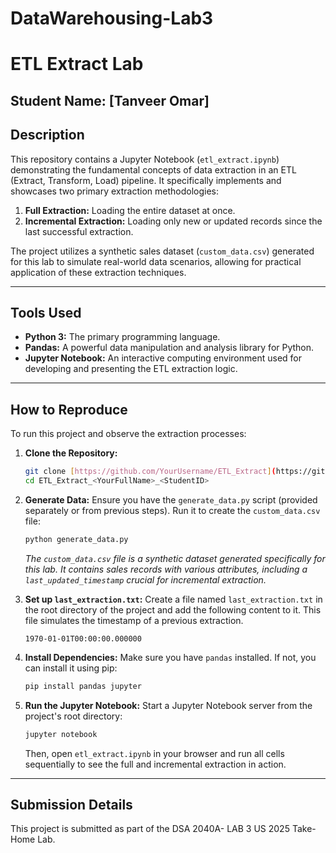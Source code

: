 # DataWarehousing-Lab3
# ETL Extract Lab

**Student Name:** [Tanveer Omar]
---

## Description

This repository contains a Jupyter Notebook (`etl_extract.ipynb`) demonstrating the fundamental concepts of data extraction in an ETL (Extract, Transform, Load) pipeline. It specifically implements and showcases two primary extraction methodologies:

1.  **Full Extraction:** Loading the entire dataset at once.
2.  **Incremental Extraction:** Loading only new or updated records since the last successful extraction.

The project utilizes a synthetic sales dataset (`custom_data.csv`) generated for this lab to simulate real-world data scenarios, allowing for practical application of these extraction techniques.

---

## Tools Used

* **Python 3:** The primary programming language.
* **Pandas:** A powerful data manipulation and analysis library for Python.
* **Jupyter Notebook:** An interactive computing environment used for developing and presenting the ETL extraction logic.

---

## How to Reproduce

To run this project and observe the extraction processes:

1.  **Clone the Repository:**
    ```bash
    git clone [https://github.com/YourUsername/ETL_Extract](https://github.com/YourUsername/ETL_Extract)_<YourFullName>_<StudentID>.git
    cd ETL_Extract_<YourFullName>_<StudentID>
    ```
2.  **Generate Data:**
    Ensure you have the `generate_data.py` script (provided separately or from previous steps). Run it to create the `custom_data.csv` file:
    ```bash
    python generate_data.py
    ```
    *The `custom_data.csv` file is a synthetic dataset generated specifically for this lab. It contains sales records with various attributes, including a `last_updated_timestamp` crucial for incremental extraction.*

3.  **Set up `last_extraction.txt`:**
    Create a file named `last_extraction.txt` in the root directory of the project and add the following content to it. This file simulates the timestamp of a previous extraction.
    ```
    1970-01-01T00:00:00.000000
    ```

4.  **Install Dependencies:**
    Make sure you have `pandas` installed. If not, you can install it using pip:
    ```bash
    pip install pandas jupyter
    ```

5.  **Run the Jupyter Notebook:**
    Start a Jupyter Notebook server from the project's root directory:
    ```bash
    jupyter notebook
    ```
    Then, open `etl_extract.ipynb` in your browser and run all cells sequentially to see the full and incremental extraction in action.

---

## Submission Details

This project is submitted as part of the DSA 2040A- LAB 3 US 2025 Take-Home Lab.
